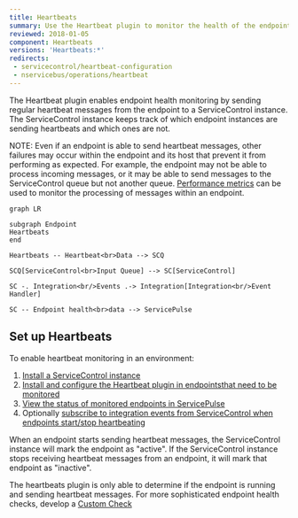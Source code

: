 ```yaml
---
title: Heartbeats
summary: Use the Heartbeat plugin to monitor the health of the endpoints
reviewed: 2018-01-05
component: Heartbeats
versions: 'Heartbeats:*'
redirects:
 - servicecontrol/heartbeat-configuration
 - nservicebus/operations/heartbeat
---
```


The Heartbeat plugin enables endpoint health monitoring by sending regular heartbeat messages from the endpoint to a ServiceControl instance. The ServiceControl instance keeps track of which endpoint instances are sending heartbeats and which ones are not. 

NOTE: Even if an endpoint is able to send heartbeat messages, other failures may occur within the endpoint and its host that prevent it from performing as expected. For example, the endpoint may not be able to process incoming messages, or it may be able to send messages to the ServiceControl queue but not another queue. [Performance metrics](/monitoring/metrics/) can be used to monitor the processing of messages within an endpoint.

```mermaid
graph LR
	
subgraph Endpoint
Heartbeats
end
	
Heartbeats -- Heartbeat<br>Data --> SCQ

SCQ[ServiceControl<br>Input Queue] --> SC[ServiceControl]

SC -. Integration<br/>Events .-> Integration[Integration<br/>Event Handler]

SC -- Endpoint health<br>data --> ServicePulse
```


## Set up Heartbeats

To enable heartbeat monitoring in an environment:

1. [Install a ServiceControl instance](/servicecontrol/servicecontrol-instances/)
2. [Install and configure the Heartbeat plugin in endpointsthat need to be monitored](install-plugin.md)
3. [View the status of monitored endpoints in ServicePulse](in-servicepulse.md)
4. Optionally [subscribe to integration events from ServiceControl when endpoints start/stop heartbeating](notification-events.md)

When an endpoint starts sending heartbeat messages, the ServiceControl instance will mark the endpoint as "active". If the ServiceControl instance stops receiving heartbeat messages from an endpoint, it will mark that endpoint as "inactive". 

The heartbeats plugin is only able to determine if the endpoint is running and sending heartbeat messages. For more sophisticated endpoint health checks, develop a [Custom Check](/monitoring/custom-checks/)

